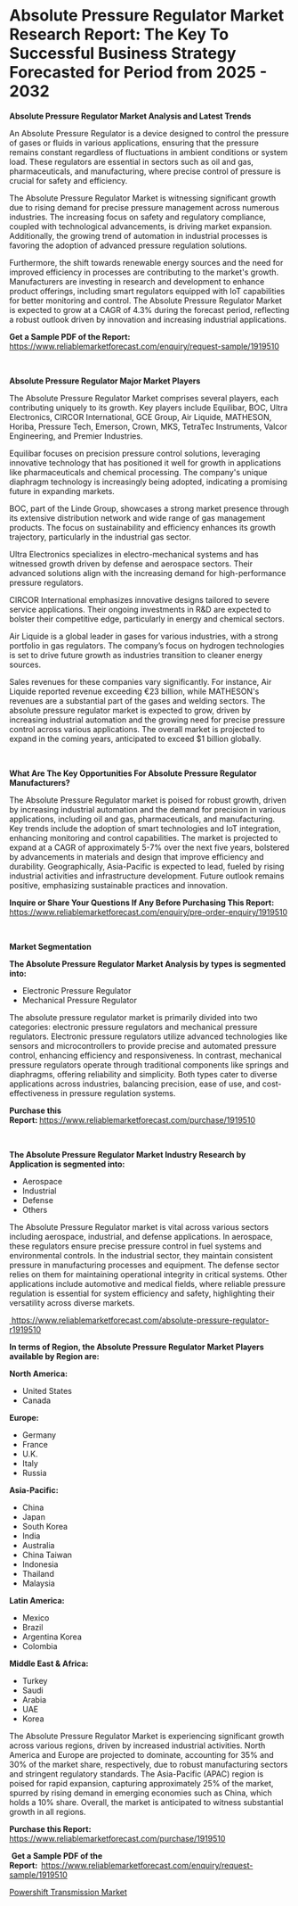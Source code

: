 <p><h1>Absolute Pressure Regulator Market Research Report: The Key To Successful Business Strategy Forecasted for Period from 2025 - 2032</h1></p><p><strong>Absolute Pressure Regulator Market Analysis and Latest Trends</strong></p>
<p><p>An Absolute Pressure Regulator is a device designed to control the pressure of gases or fluids in various applications, ensuring that the pressure remains constant regardless of fluctuations in ambient conditions or system load. These regulators are essential in sectors such as oil and gas, pharmaceuticals, and manufacturing, where precise control of pressure is crucial for safety and efficiency.</p><p>The Absolute Pressure Regulator Market is witnessing significant growth due to rising demand for precise pressure management across numerous industries. The increasing focus on safety and regulatory compliance, coupled with technological advancements, is driving market expansion. Additionally, the growing trend of automation in industrial processes is favoring the adoption of advanced pressure regulation solutions.</p><p>Furthermore, the shift towards renewable energy sources and the need for improved efficiency in processes are contributing to the market's growth. Manufacturers are investing in research and development to enhance product offerings, including smart regulators equipped with IoT capabilities for better monitoring and control. The Absolute Pressure Regulator Market is expected to grow at a CAGR of 4.3% during the forecast period, reflecting a robust outlook driven by innovation and increasing industrial applications.</p></p>
<p><strong>Get a Sample PDF of the Report:&nbsp;</strong> <a href="https://www.reliablemarketforecast.com/enquiry/request-sample/1919510?utm_campaign=2949&utm_medium=2&utm_source=Github&utm_content=ia&utm_term=10042025&utm_id=absolute-pressure-regulator">https://www.reliablemarketforecast.com/enquiry/request-sample/1919510</a></p>
<p>&nbsp;</p>
<p><strong>Absolute Pressure Regulator Major Market Players</strong></p>
<p><p>The Absolute Pressure Regulator Market comprises several players, each contributing uniquely to its growth. Key players include Equilibar, BOC, Ultra Electronics, CIRCOR International, GCE Group, Air Liquide, MATHESON, Horiba, Pressure Tech, Emerson, Crown, MKS, TetraTec Instruments, Valcor Engineering, and Premier Industries.</p><p>Equilibar focuses on precision pressure control solutions, leveraging innovative technology that has positioned it well for growth in applications like pharmaceuticals and chemical processing. The company's unique diaphragm technology is increasingly being adopted, indicating a promising future in expanding markets.</p><p>BOC, part of the Linde Group, showcases a strong market presence through its extensive distribution network and wide range of gas management products. The focus on sustainability and efficiency enhances its growth trajectory, particularly in the industrial gas sector.</p><p>Ultra Electronics specializes in electro-mechanical systems and has witnessed growth driven by defense and aerospace sectors. Their advanced solutions align with the increasing demand for high-performance pressure regulators.</p><p>CIRCOR International emphasizes innovative designs tailored to severe service applications. Their ongoing investments in R&D are expected to bolster their competitive edge, particularly in energy and chemical sectors.</p><p>Air Liquide is a global leader in gases for various industries, with a strong portfolio in gas regulators. The company’s focus on hydrogen technologies is set to drive future growth as industries transition to cleaner energy sources.</p><p>Sales revenues for these companies vary significantly. For instance, Air Liquide reported revenue exceeding €23 billion, while MATHESON's revenues are a substantial part of the gases and welding sectors. The absolute pressure regulator market is expected to grow, driven by increasing industrial automation and the growing need for precise pressure control across various applications. The overall market is projected to expand in the coming years, anticipated to exceed $1 billion globally.</p></p>
<p>&nbsp;</p>
<p><strong>What Are The Key Opportunities For Absolute Pressure Regulator Manufacturers?</strong></p>
<p><p>The Absolute Pressure Regulator market is poised for robust growth, driven by increasing industrial automation and the demand for precision in various applications, including oil and gas, pharmaceuticals, and manufacturing. Key trends include the adoption of smart technologies and IoT integration, enhancing monitoring and control capabilities. The market is projected to expand at a CAGR of approximately 5-7% over the next five years, bolstered by advancements in materials and design that improve efficiency and durability. Geographically, Asia-Pacific is expected to lead, fueled by rising industrial activities and infrastructure development. Future outlook remains positive, emphasizing sustainable practices and innovation.</p></p>
<p><strong>Inquire or Share Your Questions If Any Before Purchasing This Report:</strong> <a href="https://www.reliablemarketforecast.com/enquiry/pre-order-enquiry/1919510?utm_campaign=2949&utm_medium=2&utm_source=Github&utm_content=ia&utm_term=10042025&utm_id=absolute-pressure-regulator">https://www.reliablemarketforecast.com/enquiry/pre-order-enquiry/1919510</a></p>
<p>&nbsp;</p>
<p><strong>Market Segmentation</strong></p>
<p><strong>The Absolute Pressure Regulator Market Analysis by types is segmented into:</strong></p>
<p><ul><li>Electronic Pressure Regulator</li><li>Mechanical Pressure Regulator</li></ul></p>
<p><p>The absolute pressure regulator market is primarily divided into two categories: electronic pressure regulators and mechanical pressure regulators. Electronic pressure regulators utilize advanced technologies like sensors and microcontrollers to provide precise and automated pressure control, enhancing efficiency and responsiveness. In contrast, mechanical pressure regulators operate through traditional components like springs and diaphragms, offering reliability and simplicity. Both types cater to diverse applications across industries, balancing precision, ease of use, and cost-effectiveness in pressure regulation systems.</p></p>
<p><strong>Purchase this Report:&nbsp;</strong><a href="https://www.reliablemarketforecast.com/purchase/1919510?utm_campaign=2949&utm_medium=2&utm_source=Github&utm_content=ia&utm_term=10042025&utm_id=absolute-pressure-regulator">https://www.reliablemarketforecast.com/purchase/1919510</a></p>
<p>&nbsp;</p>
<p><strong>The Absolute Pressure Regulator Market Industry Research by Application is segmented into:</strong></p>
<p><ul><li>Aerospace</li><li>Industrial</li><li>Defense</li><li>Others</li></ul></p>
<p><p>The Absolute Pressure Regulator market is vital across various sectors including aerospace, industrial, and defense applications. In aerospace, these regulators ensure precise pressure control in fuel systems and environmental controls. In the industrial sector, they maintain consistent pressure in manufacturing processes and equipment. The defense sector relies on them for maintaining operational integrity in critical systems. Other applications include automotive and medical fields, where reliable pressure regulation is essential for system efficiency and safety, highlighting their versatility across diverse markets.</p></p>
<p><a href="https://www.reliablemarketforecast.com/absolute-pressure-regulator-r1919510?utm_campaign=2949&utm_medium=2&utm_source=Github&utm_content=ia&utm_term=10042025&utm_id=absolute-pressure-regulator">&nbsp;https://www.reliablemarketforecast.com/absolute-pressure-regulator-r1919510</a></p>
<p><strong>In terms of Region, the Absolute Pressure Regulator Market Players available by Region are:</strong></p>
<p>
    <p> <strong> North America: </strong>
        <ul>
            <li>United States</li>
            <li>Canada</li>
        </ul>
        </p> 
    <p> <strong> Europe: </strong>
        <ul>
            <li>Germany</li>
            <li>France</li>
            <li>U.K.</li>
            <li>Italy</li>
            <li>Russia</li>
        </ul>
        </p> 
    <p> <strong> Asia-Pacific: </strong>
        <ul>
            <li>China</li>
            <li>Japan</li>
            <li>South Korea</li>
            <li>India</li>
            <li>Australia</li>
            <li>China Taiwan</li>
            <li>Indonesia</li>
            <li>Thailand</li>
            <li>Malaysia</li>
        </ul>
        </p> 
    <p> <strong> Latin America: </strong>
        <ul>
            <li>Mexico</li>
            <li>Brazil</li>
            <li>Argentina Korea</li>
            <li>Colombia</li>
        </ul>
        </p> 
    <p> <strong> Middle East & Africa: </strong>
        <ul>
            <li>Turkey</li>
            <li>Saudi</li>
            <li>Arabia</li>
            <li>UAE</li>
            <li>Korea</li>
        </ul>
    </p>
    </p>
<p><p>The Absolute Pressure Regulator Market is experiencing significant growth across various regions, driven by increased industrial activities. North America and Europe are projected to dominate, accounting for 35% and 30% of the market share, respectively, due to robust manufacturing sectors and stringent regulatory standards. The Asia-Pacific (APAC) region is poised for rapid expansion, capturing approximately 25% of the market, spurred by rising demand in emerging economies such as China, which holds a 10% share. Overall, the market is anticipated to witness substantial growth in all regions.</p></p>
<p><strong>Purchase this Report: </strong><a href="https://www.reliablemarketforecast.com/purchase/1919510?utm_campaign=2949&utm_medium=2&utm_source=Github&utm_content=ia&utm_term=10042025&utm_id=absolute-pressure-regulator">https://www.reliablemarketforecast.com/purchase/1919510</a></p>
<p>&nbsp;<strong>Get a Sample PDF of the Report:&nbsp;&nbsp;</strong><a href="https://www.reliablemarketforecast.com/enquiry/request-sample/1919510?utm_campaign=2949&utm_medium=2&utm_source=Github&utm_content=ia&utm_term=10042025&utm_id=absolute-pressure-regulator">https://www.reliablemarketforecast.com/enquiry/request-sample/1919510</a></p>
<p><strong></strong></p>
<p><p><a href="https://github.com/aaryaheron0c/Market-Research-Report-List-1/blob/main/powershift-transmission-market.md?utm_campaign=2949&utm_medium=2&utm_source=Github&utm_content=ia&utm_term=10042025&utm_id=absolute-pressure-regulator">Powershift Transmission Market</a></p></p>